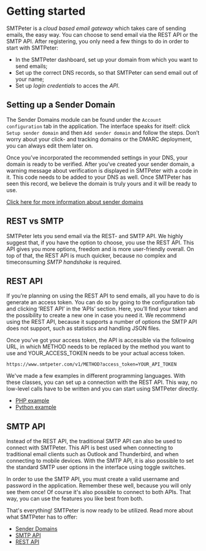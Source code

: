 # Getting started 

SMTPeter is a *cloud based email gateway* which takes care of sending emails, the easy way.
You can choose to send email via the REST API or the SMTP API.
After registering, you only need a few things to do in order to start with SMTPeter:

* In the SMTPeter dashboard, set up your domain from which you want to send emails;
* Set up the correct DNS records, so that SMTPeter can send email out of your name;
* Set up *login credentials* to acces the *API*.


## Setting up a Sender Domain

The Sender Domains module can be found under the `Account configuration` tab in the application. 
The interface speaks for itself: click `Setup sender domain` and then `Add sender domain` and 
follow the steps. Don’t worry about your click- and tracking domains or the DMARC deployment, 
you can always edit them later on.

Once you’ve incorporated the recommended settings in your DNS, your domain is ready to be verified. 
After you’ve created your sender domain, a warning message about verification is displayed in
SMTPeter with a code in it. This code needs to be added to your DNS as well. Once SMTPeter has 
seen this record, we believe the domain is truly yours and it will be ready to use.

[Click here for more information about sender domains](sender-domains)


## REST vs SMTP

SMTPeter lets you send email via the REST- and SMTP API. We highly suggest that, if you have the 
option to choose, you use the REST API. This API gives you more options, freedom and is more 
user-friendly overall. On top of that, the REST API is much quicker, because no complex and timeconsuming
*SMTP handshake* is required. 


## REST API

If you’re planning on using the REST API to send emails, all you have to do is generate an access token. 
You can do so by going to the configuration tab and clicking ‘REST API’ in the ‘APIs’ section. Here, 
you’ll find your token and the possibility to create a new one in case you need it. We recommend using 
the REST API, because it supports a number of options the SMTP API does not support, such as statistics 
and handling JSON files.

Once you’ve got your access token, the API is accessible via the following URL, in which METHOD needs to 
be replaced by the method you want to use and YOUR_ACCESS_TOKEN needs to be your actual access token.

`https://www.smtpeter.com/v1/METHOD?access_token=YOUR_API_TOKEN`

We've made a few examples in different programming languages. With these classes, you can set up a connection 
with the REST API. This way, no low-level calls have to be written and you can start using SMTPeter directly.

* [PHP example](php-example "PHP example")
* [Python example](python-example "Python example")


## SMTP API

Instead of the REST API, the traditional SMTP API can also be used to connect with SMTPeter. This API is 
best used when connecting to traditional email clients such as Outlook and Thunderbird, and when connecting 
to mobile devices. With the SMTP API, it is also possible to set the standard SMTP user options in the 
interface using toggle switches.

In order to use the SMTP API, you must create a valid username and password in the application. Remember 
these well, because you will only see them once!
Of course it's also possible to connect to both APIs. That way, you can use the features you like best 
from both.

That's everything! SMTPeter is now ready to be utilized. 
Read more about what SMTPeter has to offer:

- [Sender Domains](sender-domains)
- [SMTP API](smtp-api)
- [REST API](rest-api)